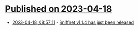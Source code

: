 # [Published on 2023-04-18](index.md)

* [2023-04-18, 08:57:11](https://lobste.rs/s/ef43j2/sniffnet_v1_1_4_has_just_been_released) - [Sniffnet v1.1.4 has just been released](https://github.com/GyulyVGC/sniffnet/releases/tag/v1.1.4)
